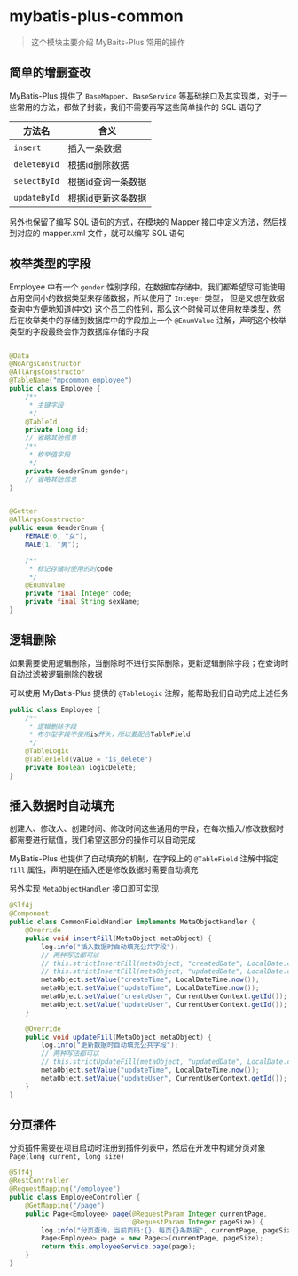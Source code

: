 # mybatis-plus-common

> 这个模块主要介绍 MyBaits-Plus 常用的操作

## 简单的增删查改

MyBatis-Plus 提供了 `BaseMapper`、`BaseService` 等基础接口及其实现类，对于一些常用的方法，都做了封装，我们不需要再写这些简单操作的
SQL 语句了

| 方法名          | 含义         |
|--------------|------------|
| `insert`     | 插入一条数据     |
| `deleteById` | 根据id删除数据   |
| `selectById` | 根据id查询一条数据 |
| `updateById` | 根据id更新这条数据 |

另外也保留了编写 SQL 语句的方式，在模块的 Mapper 接口中定义方法，然后找到对应的 mapper.xml 文件，就可以编写 SQL 语句

## 枚举类型的字段

Employee 中有一个 `gender`
性别字段，在数据库存储中，我们都希望尽可能使用占用空间小的数据类型来存储数据，所以使用了 `Integer` 类型，
但是又想在数据查询中方便地知道(中文)
这个员工的性别，那么这个时候可以使用枚举类型，然后在枚举类中的存储到数据库中的字段加上一个 `@EnumValue`
注解，声明这个枚举类型的字段最终会作为数据库存储的字段

```java

@Data
@NoArgsConstructor
@AllArgsConstructor
@TableName("mpcommon_employee")
public class Employee {
    /**
     * 主键字段
     */
    @TableId
    private Long id;
    // 省略其他信息
    /**
     * 枚举值字段
     */
    private GenderEnum gender;
    // 省略其他信息
}
```

```java

@Getter
@AllArgsConstructor
public enum GenderEnum {
    FEMALE(0, "女"),
    MALE(1, "男");

    /**
     * 标记存储时使用的时code
     */
    @EnumValue
    private final Integer code;
    private final String sexName;
}
```

## 逻辑删除

如果需要使用逻辑删除，当删除时不进行实际删除，更新逻辑删除字段；在查询时自动过滤被逻辑删除的数据

可以使用 MyBatis-Plus 提供的 `@TableLogic` 注解，能帮助我们自动完成上述任务

```java
public class Employee {
    /**
     * 逻辑删除字段
     * 布尔型字段不使用is开头，所以要配合TableField
     */
    @TableLogic
    @TableField(value = "is_delete")
    private Boolean logicDelete;
}
```

## 插入数据时自动填充

创建人、修改人、创建时间、修改时间这些通用的字段，在每次插入/修改数据时都需要进行赋值，我们希望这部分的操作可以自动完成

MyBatis-Plus 也提供了自动填充的机制，在字段上的 `@TableField` 注解中指定 `fill` 属性，声明是在插入还是修改数据时需要自动填充

另外实现 `MetaObjectHandler` 接口即可实现
```java
@Slf4j
@Component
public class CommonFieldHandler implements MetaObjectHandler {
    @Override
    public void insertFill(MetaObject metaObject) {
        log.info("插入数据时自动填充公共字段");
        // 两种写法都可以
        // this.strictInsertFill(metaObject, "createdDate", LocalDate.class, LocalDate.now());
        // this.strictInsertFill(metaObject, "updatedDate", LocalDate.class, LocalDate.now());
        metaObject.setValue("createTime", LocalDateTime.now());
        metaObject.setValue("updateTime", LocalDateTime.now());
        metaObject.setValue("createUser", CurrentUserContext.getId());
        metaObject.setValue("updateUser", CurrentUserContext.getId());
    }

    @Override
    public void updateFill(MetaObject metaObject) {
        log.info("更新数据时自动填充公共字段");
        // 两种写法都可以
        // this.strictUpdateFill(metaObject, "updatedDate", LocalDate.class, LocalDate.now());
        metaObject.setValue("updateTime", LocalDateTime.now());
        metaObject.setValue("updateUser", CurrentUserContext.getId());
    }
}
```

## 分页插件

分页插件需要在项目启动时注册到插件列表中，然后在开发中构建分页对象 `Page(long current, long size)`

```java
@Slf4j
@RestController
@RequestMapping("/employee")
public class EmployeeController {
    @GetMapping("/page")
    public Page<Employee> page(@RequestParam Integer currentPage,
                               @RequestParam Integer pageSize) {
        log.info("分页查询，当前页码:{}，每页{}条数据", currentPage, pageSize);
        Page<Employee> page = new Page<>(currentPage, pageSize);
        return this.employeeService.page(page);
    }
}
```
